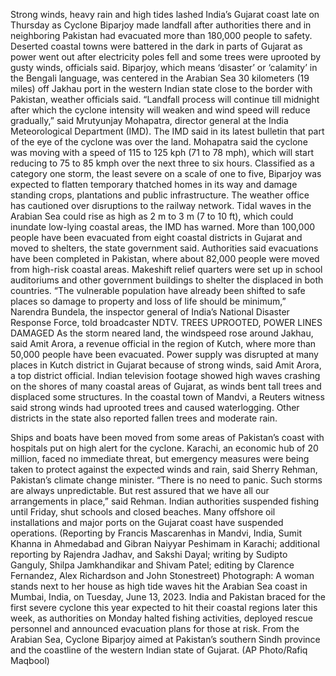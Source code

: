 Strong winds, heavy rain and high tides lashed India’s Gujarat coast late on Thursday as Cyclone Biparjoy made landfall after authorities there and in neighboring Pakistan had evacuated more than 180,000 people to safety.
Deserted coastal towns were battered in the dark in parts of Gujarat as power went out after electricity poles fell and some trees were uprooted by gusty winds, officials said.
Biparjoy, which means ‘disaster’ or ‘calamity’ in the Bengali language, was centered in the Arabian Sea 30 kilometers (19 miles) off Jakhau port in the western Indian state close to the border with Pakistan, weather officials said.
“Landfall process will continue till midnight after which the cyclone intensity will weaken and wind speed will reduce gradually,” said Mrutyunjay Mohapatra, director general at the India Meteorological Department (IMD).
The IMD said in its latest bulletin that part of the eye of the cyclone was over the land. Mohapatra said the cyclone was moving with a speed of 115 to 125 kph (71 to 78 mph), which will start reducing to 75 to 85 kmph over the next three to six hours.
Classified as a category one storm, the least severe on a scale of one to five, Biparjoy was expected to flatten temporary thatched homes in its way and damage standing crops, plantations and public infrastructure. The weather office has cautioned over disruptions to the railway network.
Tidal waves in the Arabian Sea could rise as high as 2 m to 3 m (7 to 10 ft), which could inundate low-lying coastal areas, the IMD has warned.
More than 100,000 people have been evacuated from eight coastal districts in Gujarat and moved to shelters, the state government said.
Authorities said evacuations have been completed in Pakistan, where about 82,000 people were moved from high-risk coastal areas.
Makeshift relief quarters were set up in school auditoriums and other government buildings to shelter the displaced in both countries.
“The vulnerable population have already been shifted to safe places so damage to property and loss of life should be minimum,” Narendra Bundela, the inspector general of India’s National Disaster Response Force, told broadcaster NDTV.
TREES UPROOTED, POWER LINES DAMAGED
As the storm neared land, the windspeed rose around Jakhau, said Amit Arora, a revenue official in the region of Kutch, where more than 50,000 people have been evacuated.
Power supply was disrupted at many places in Kutch district in Gujarat because of strong winds, said Amit Arora, a top district official.
Indian television footage showed high waves crashing on the shores of many coastal areas of Gujarat, as winds bent tall trees and displaced some structures.
In the coastal town of Mandvi, a Reuters witness said strong winds had uprooted trees and caused waterlogging. Other districts in the state also reported fallen trees and moderate rain.

Ships and boats have been moved from some areas of Pakistan’s coast with hospitals put on high alert for the cyclone.
Karachi, an economic hub of 20 million, faced no immediate threat, but emergency measures were being taken to protect against the expected winds and rain, said Sherry Rehman, Pakistan’s climate change minister.
“There is no need to panic. Such storms are always unpredictable. But rest assured that we have all our arrangements in place,” said Rehman.
Indian authorities suspended fishing until Friday, shut schools and closed beaches. Many offshore oil installations and major ports on the Gujarat coast have suspended operations.
(Reporting by Francis Mascarenhas in Mandvi, India, Sumit Khanna in Ahmedabad and Gibran Naiyyar Peshimam in Karachi; additional reporting by Rajendra Jadhav, and Sakshi Dayal; writing by Sudipto Ganguly, Shilpa Jamkhandikar and Shivam Patel; editing by Clarence Fernandez, Alex Richardson and John Stonestreet)
Photograph: A woman stands next to her house as high tide waves hit the Arabian Sea coast in Mumbai, India, on Tuesday, June 13, 2023. India and Pakistan braced for the first severe cyclone this year expected to hit their coastal regions later this week, as authorities on Monday halted fishing activities, deployed rescue personnel and announced evacuation plans for those at risk. From the Arabian Sea, Cyclone Biparjoy aimed at Pakistan’s southern Sindh province and the coastline of the western Indian state of Gujarat. (AP Photo/Rafiq Maqbool)